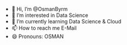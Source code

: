 - 👋 Hi, I’m @OsmanByrm
- 👀 I’m interested in Data Science
- 🌱 I’m currently learning Data Science & Cloud 
- 📫 How to reach me E-Mail
- 😄 Pronouns: OSMAN

<!---
OsmanByrm/OsmanByrm is a ✨ special ✨ repository because its `README.md` (this file) appears on your GitHub profile.
You can click the Preview link to take a look at your changes.
--->
